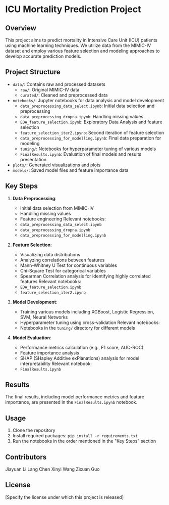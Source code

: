 # ICU Mortality Prediction Project

## Overview
This project aims to predict mortality in Intensive Care Unit (ICU) patients using machine learning techniques. We utilize data from the MIMIC-IV dataset and employ various feature selection and modeling approaches to develop accurate prediction models.

## Project Structure
- `data/`: Contains raw and processed datasets
  - `raw/`: Original MIMIC-IV data
  - `curated/`: Cleaned and preprocessed data
- `notebooks/`: Jupyter notebooks for data analysis and model development
  - `data_preprocessing_data_select.ipynb`: Initial data selection and preprocessing
  - `data_preprocessing_dropna.ipynb`: Handling missing values
  - `EDA_feature_selection.ipynb`: Exploratory Data Analysis and feature selection
  - `feature_selection_iter2.ipynb`: Second iteration of feature selection
  - `data_preprocessing_for_modelling.ipynb`: Final data preparation for modeling
  - `tuning/`: Notebooks for hyperparameter tuning of various models
  - `FinalResults.ipynb`: Evaluation of final models and results presentation
- `plots/`: Generated visualizations and plots
- `models/`: Saved model files and feature importance data

## Key Steps

1. **Data Preprocessing**: 
   - Initial data selection from MIMIC-IV
   - Handling missing values
   - Feature engineering
   Relevant notebooks:
   - `data_preprocessing_data_select.ipynb`
   - `data_preprocessing_dropna.ipynb`
   - `data_preprocessing_for_modelling.ipynb`


2. **Feature Selection**:
   - Visualizing data distributions
   - Analyzing correlations between features
   - Mann-Whitney U Test for continuous variables
   - Chi-Square Test for categorical variables
   - Spearman Correlation analysis for identifying highly correlated features
   Relevant notebooks:
   - `EDA_feature_selection.ipynb`
   - `feature_selection_iter2.ipynb`

3. **Model Development**:
   - Training various models including XGBoost, Logistic Regression, SVM, Neural Networks
   - Hyperparameter tuning using cross-validation
   Relevant notebooks:
   - Notebooks in the `tuning/` directory for different models

4. **Model Evaluation**:
   - Performance metrics calculation (e.g., F1 score, AUC-ROC)
   - Feature importance analysis
   - SHAP (SHapley Additive exPlanations) analysis for model interpretability
   Relevant notebook:
   - `FinalResults.ipynb`

## Results
The final results, including model performance metrics and feature importance, are presented in the `FinalResults.ipynb` notebook.

## Usage
1. Clone the repository
2. Install required packages: `pip install -r requirements.txt`
3. Run the notebooks in the order mentioned in the "Key Steps" section

## Contributors
Jiayuan Li
Lang Chen
Xinyi Wang
Zixuan Guo

## License
[Specify the license under which this project is released]